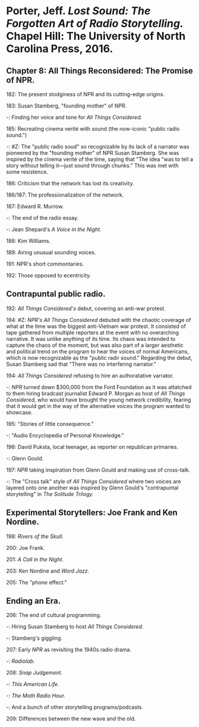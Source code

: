 # Porter, Jeff. *Lost Sound: The Forgotten Art of Radio Storytelling.* Chapel Hill: The University of North Carolina Press, 2016.   

## Chapter 8: All Things Reconsidered: The Promise of NPR.  

182: The present stodginess of NPR and its cutting-edge origins.  

183: Susan Stamberg, "founding mother" of NPR.  

-: Finding her voice and tone for *All Things Considered.*  

185: Recreating cinema verité with sound (the now-iconic "public radio sound.")  

-: #Z: The "public radio soud" so recognizable by its lack of a narrator was pioneered by the "founding mother" of NPR Susan Stamberg. She was inspired by the cinema verité of the time, saying that "The idea "was to tell a story without telling it—just sound through chunks." This was met with some resistence.  

186: Criticism that the network has lost its creativity.  

186/187: The professionalization of the network.  

187: Edward R. Murrow.

-: The end of the radio essay.

-: Jean Shepard's *A Voice in the Night.*  

188: Kim Williams.   

189: Airing unusual sounding voices.  

191: NPR's short commontaries.  

192: Those opposed to ecentricity.  

## Contrapuntal public radio.  

192: *All Things Considered's* debut, covering an anti-war protest.  

194: #Z: *NPR's* *All Things Considered* debuted with the chaotic coverage of what at the time was the biggest anti-Vietnam war protest. It consisted of tape gathered from multiple reporters at the event with no overarching narrative. It was unlike anything of its time. Its chaos was intended to capture the chaos of the moment, but was also part of a larger aesthetic and political trend on the program to hear the voices of normal Americans, which is now recognizable as the "public radir sound." Regarding the debut, Susan Stamberg sad that "There was no interfering narrator."  

194: *All Things Considered* refusing to hire an authoratative varrator.  

-: *NPR* turned down $300,000 from the Ford Foundation as it was attatched to them hiring bradcast journalist Edward P. Morgan as host of *All Things Considered,* who would have brought the young network credibility, fearing that it would get in the way of the alternative voices the program wanted to showcase.  

195: "Stories of little consequence."  

-: "Audio Encyclopedia of Personal Knowledge."  

196: David Puksta, local teenager, as reporter on republican primaries.  

-: Glenn Gould.  

197: *NPR* taking inspiration from Glenn Gould and making use of cross-talk.  

-: The "Cross talk" style of *All Things Considered* where two voices are layered onto one another was inspired by Glenn Gould's "contrapuntal storytelling" in *The Solitude Trilogy.*  

## Experimental Storytellers: Joe Frank and Ken Nordine.  

198: *Rivers of the Skull.*  

200: Joe Frank.  

201: *A Call in the Night.*  

203: Ken Nordine and *Word Jazz.*  

205: The "phone effect."  

## Ending an Era.  

206: The end of cultural programming.  

-: Hiring Susan Stamberg to host *All Things Considered.*  

-: Stamberg's giggling.  

207: Early *NPR* as revisiting the 1940s radio drama.  

-: *Radiolab.*  

208: *Snap Judgement.*  

-: *This American Life.*  

-: *The Moth Radio Hour.*  

-: And a bunch of other storytelling programs/podcasts.  

209: Differences between the new wave and the old.  
